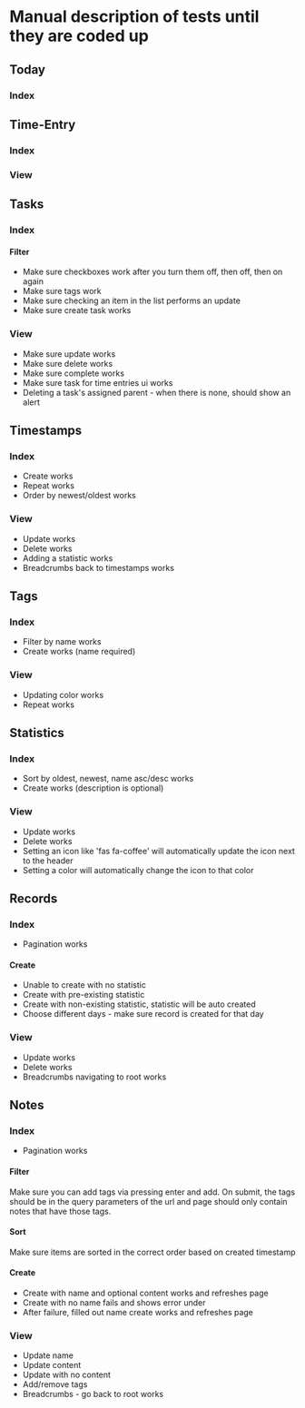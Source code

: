 # Manual description of tests until they are coded up

## Today

### Index


## Time-Entry

### Index

### View

## Tasks

### Index

#### Filter

* Make sure checkboxes work after you turn them off, then off, then on again
* Make sure tags work
* Make sure checking an item in the list performs an update
* Make sure create task works

### View

* Make sure update works
* Make sure delete works
* Make sure complete works
* Make sure task for time entries ui works
* Deleting a task's assigned parent - when there is none, should show an alert

## Timestamps

### Index

* Create works
* Repeat works
* Order by newest/oldest works

### View

* Update works
* Delete works
* Adding a statistic works
* Breadcrumbs back to timestamps works

## Tags

### Index

* Filter by name works
* Create works (name required)

### View

* Updating color works
* Repeat works

## Statistics

### Index

* Sort by oldest, newest, name asc/desc works
* Create works (description is optional)

### View

* Update works
* Delete works
* Setting an icon like 'fas fa-coffee' will automatically update the icon next to the header
* Setting a color will automatically change the icon to that color

## Records

### Index

* Pagination works

#### Create

* Unable to create with no statistic
* Create with pre-existing statistic
* Create with non-existing statistic, statistic will be auto created
* Choose different days - make sure record is created for that day

### View

* Update works
* Delete works
* Breadcrumbs navigating to root works

## Notes

### Index

* Pagination works

#### Filter

Make sure you can add tags via pressing enter and add.
On submit, the tags should be in the query parameters of the url and page should only contain
notes that have those tags.

#### Sort

Make sure items are sorted in the correct order based on created timestamp

#### Create

* Create with name and optional content works and refreshes page
* Create with no name fails and shows error under
* After failure, filled out name create works and refreshes page

### View

* Update name
* Update content
* Update with no content
* Add/remove tags
* Breadcrumbs - go back to root works

